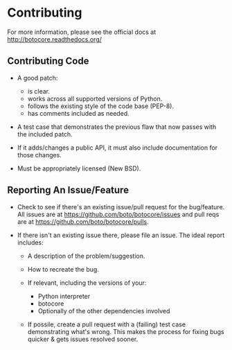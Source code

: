 Contributing
============
For more information, please see the official docs at
http://botocore.readthedocs.org/

Contributing Code
-----------------
* A good patch:

  * is clear.
  * works across all supported versions of Python.
  * follows the existing style of the code base (PEP-8).
  * has comments included as needed.

* A test case that demonstrates the previous flaw that now passes
  with the included patch.
* If it adds/changes a public API, it must also include documentation
  for those changes.
* Must be appropriately licensed (New BSD).

Reporting An Issue/Feature
--------------------------
* Check to see if there's an existing issue/pull request for the
  bug/feature. All issues are at https://github.com/boto/botocore/issues
  and pull reqs are at https://github.com/boto/botocore/pulls.
* If there isn't an existing issue there, please file an issue. The ideal
  report includes:

  * A description of the problem/suggestion.
  * How to recreate the bug.
  * If relevant, including the versions of your:

    * Python interpreter
    * botocore
    * Optionally of the other dependencies involved

  * If possile, create a pull request with a (failing) test case demonstrating
    what's wrong. This makes the process for fixing bugs quicker & gets issues
    resolved sooner.
